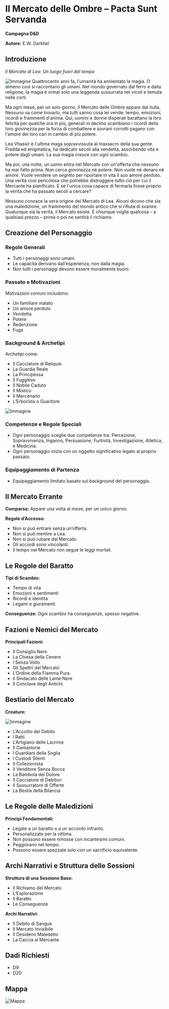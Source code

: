 # Il Mercato delle Ombre – Pacta Sunt Servanda

**Campagna D&D**

**Autore:** E.W. Darkhel

## Introduzione

*Il Mercato di Lea: Un luogo fuori dal tempo*

![Immagine](images\mercato.jpg)
Quattrocento anni fa, l'umanità ha annientato la magia. O almeno così si raccontano gli umani. Nel mondo governato dal ferro e dalla religione, la magia è ormai solo una leggenda sussurrata nei vicoli e temuta nelle corti.

Ma ogni mese, per un solo giorno, il Mercato delle Ombre appare dal nulla. Nessuno sa come trovarlo, ma tutti sanno cosa lei vende: tempo, emozioni, ricordi e frammenti d'anima. Qui, uomini e donne disperati barattano la loro felicità per qualche ora in più, generali in declino scambiano i ricordi della loro giovinezza per la forza di combattere e sovrani corrotti pagano con l'amore dei loro cari in cambio di più potere.

Lea Vhassir è l'ultima maga sopravvissuta al massacro della sua gente. Fredda ed enigmatica, ha dedicato secoli alla vendetta, assorbendo vita e potere dagli umani. La sua magia cresce con ogni scambio.

Ma poi, una notte, un uomo entra nel Mercato con un'offerta che nessuno ha mai fatto prima. Non cerca giovinezza né potere. Non vuole né denaro né amore. Vuole vendere un segreto per riportare in vita il suo amore perduto. Una verità così pericolosa che potrebbe distruggere tutto ciò per cui il Mercante ha pianificato. E se l'unica cosa capace di fermarla fosse proprio la verità che ha passato secoli a cercare?

Nessuno conosce la vera origine del Mercato di Lea. Alcuni dicono che sia una maledizione, un frammento del mondo antico che si rifiuta di svanire. Qualunque sia la verità, il Mercato esiste. E chiunque voglia qualcosa – a qualsiasi prezzo – prima o poi ne sentirà il richiamo.

## Creazione del Personaggio

### Regole Generali
- Tutti i personaggi sono umani.
- Le capacità derivano dall’esperienza, non dalla magia.
- Non tutti i personaggi devono essere moralmente buoni.

### Passato e Motivazioni
Motivazioni comuni includono:
- Un familiare malato
- Un amore perduto
- Vendetta
- Potere
- Redenzione
- Fuga

### Background & Archetipi
Archetipi come:
- Il Cacciatore di Reliquie
- La Guardia Reale
- La Principessa
- Il Fuggitivo
- Il Nobile Caduto
- Il Mistico
- Il Mercenario
- L’Erborista o Guaritore

![Immagine](images/openart-image_uwdOXIPw_1742635306103_raw.jpg)

### Competenze e Regole Speciali
- Ogni personaggio sceglie due competenze tra: Percezione, Sopravvivenza, Inganno, Persuasione, Furtività, Investigazione, Atletica, e Medicina.
- Ogni personaggio inizia con un oggetto significativo legato al proprio passato.

### Equipaggiamento di Partenza
- Equipaggiamento limitato basato sul background del personaggio.

## Il Mercato Errante
**Comparsa:** Appare una volta al mese, per un unico giorno.

**Regole d’Accesso:**
- Non si può entrare senza un’offerta.
- Non si può mentire a Lea.
- Non si può rubare dal Mercato.
- Gli accordi sono vincolanti.
- Il tempo nel Mercato non segue le leggi mortali.

## Le Regole del Baratto
**Tipi di Scambio:**
- Tempo di vita
- Emozioni e sentimenti
- Ricordi e identità
- Legami e giuramenti

**Conseguenze:** Ogni scambio ha conseguenze, spesso negative.

## Fazioni e Nemici del Mercato
**Principali Fazioni:**
- Il Consiglio Nero
- La Chiesa della Cenere
- I Senza Volto
- Gli Spettri del Mercato
- L’Ordine della Fiamma Pura
- Il Sindacato delle Lame Nere
- Il Conclave degli Antichi

## Bestiario del Mercato
**Creature:**

![Immagine](images/bestiario.webp)

- L’Accolito del Debito
- I Ratti
- L’Artigiano delle Lacrime
- Il Cantastorie
- I Guardiani della Soglia
- I Custodi Silenti
- Il Collezionista
- Il Venditore Senza Bocca
- La Bambola del Dolore
- Il Cacciatore di Debitori
- Il Sussurratore di Offerte
- La Bestia della Bilancia

## Le Regole delle Maledizioni
**Principi Fondamentali:**
- Legate a un baratto o a un accordo infranto.
- Personalizzate per la vittima.
- Non possono essere rimosse con incantesimi comuni.
- Peggiorano nel tempo.
- Possono essere spezzate solo con un sacrificio equivalente.

## Archi Narrativi e Struttura delle Sessioni
**Struttura di una Sessione Base:**
- Il Richiamo del Mercato
- L’Esplorazione
- Il Baratto
- Le Conseguenze

**Archi Narrativi:**
- Il Debito di Sangue
- Il Mercato Invisibile
- Il Desiderio Maledetto
- La Caccia al Mercante

## Dadi Richiesti
- D9
- D20

## Mappa
![Mappa](images/Aspose.Words.aa33bc51-0f0a-4cb0-8563-e0a4e73b9e01.001.jpeg)
